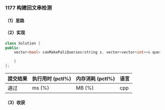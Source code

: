 ### 1177 构建回文串检测

#### （1）思路

#### （2）实现

```cpp
class Solution {
public:
    vector<bool> canMakePaliQueries(string s, vector<vector<int>>& queries) {

    }
};
```

| 提交结果 | 执行用时 (pctl%) | 内存消耗 (pctl%) | 语言 |
|:---------|:-----------------|:-----------------|:-----|
| 通过     |  ms (%)   |  MB (%)  | cpp  |

#### （3）收获
